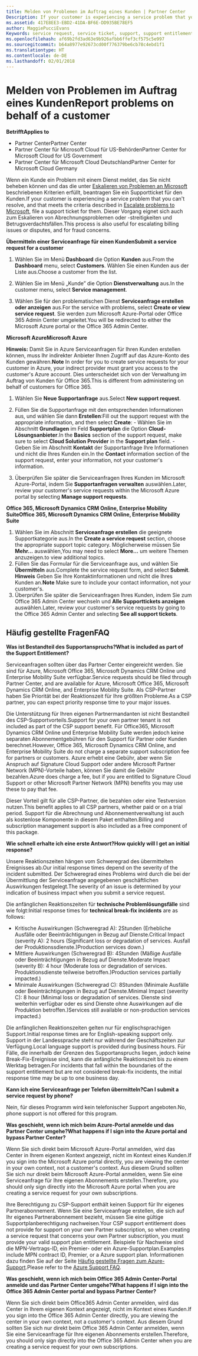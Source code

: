 ```yaml
---
title: Melden von Problemen im Auftrag eines Kunden | Partner Center
Description: If your customer is experiencing a service problem that you can''t resolve, and that meets the criteria described in Escalate problems to Microsoft, file a support ticket for them.
ms.assetid: 417E8EE3-EBD2-41DA-BF6E-DD935BE78EF5
author: MaggiePucciEvans
Keywords: service request, service ticket, support, support entitlement, aobo, Azure aobo
ms.openlocfilehash: af69b2fd3ad63e9b926afbb6ffef3cf575c5e997
ms.sourcegitcommit: b64a8977e92673cd00f776379be6cb78c4ebd1f1
ms.translationtype: HT
ms.contentlocale: de-DE
ms.lasthandoff: 02/01/2018
---
```

# <a name="report-problems-on-behalf-of-a-customer"></a><span data-ttu-id="4e0fd-102">Melden von Problemen im Auftrag eines Kunden</span><span class="sxs-lookup"><span data-stu-id="4e0fd-102">Report problems on behalf of a customer</span></span>

**<span data-ttu-id="4e0fd-103">Betrifft</span><span class="sxs-lookup"><span data-stu-id="4e0fd-103">Applies to</span></span>**

-  <span data-ttu-id="4e0fd-104">Partner Center</span><span class="sxs-lookup"><span data-stu-id="4e0fd-104">Partner Center</span></span>
-  <span data-ttu-id="4e0fd-105">Partner Center für Microsoft Cloud für US-Behörden</span><span class="sxs-lookup"><span data-stu-id="4e0fd-105">Partner Center for Microsoft Cloud for US Government</span></span>
-  <span data-ttu-id="4e0fd-106">Partner Center für Microsoft Cloud Deutschland</span><span class="sxs-lookup"><span data-stu-id="4e0fd-106">Partner Center for Microsoft Cloud Germany</span></span>

<span data-ttu-id="4e0fd-107">Wenn ein Kunde ein Problem mit einem Dienst meldet, das Sie nicht beheben können und das die unter [Eskalieren von Problemen an Microsoft](escalate-problems-to-microsoft.md) beschriebenen Kriterien erfüllt, beantragen Sie ein Supportticket für den Kunden.</span><span class="sxs-lookup"><span data-stu-id="4e0fd-107">If your customer is experiencing a service problem that you can't resolve, and that meets the criteria described in [Escalate problems to Microsoft](escalate-problems-to-microsoft.md), file a support ticket for them.</span></span> <span data-ttu-id="4e0fd-108">Dieser Vorgang eignet sich auch zum Eskalieren von Abrechnungsproblemen oder -streitigkeiten und Betrugsverdachtsfällen.</span><span class="sxs-lookup"><span data-stu-id="4e0fd-108">This process is also useful for escalating billing issues or disputes, and for fraud concerns.</span></span>

**<span data-ttu-id="4e0fd-109">Übermitteln einer Serviceanfrage für einen Kunden</span><span class="sxs-lookup"><span data-stu-id="4e0fd-109">Submit a service request for a customer</span></span>**

1.  <span data-ttu-id="4e0fd-110">Wählen Sie im Menü **Dashboard** die Option **Kunden** aus.</span><span class="sxs-lookup"><span data-stu-id="4e0fd-110">From the **Dashboard** menu, select **Customers**.</span></span> <span data-ttu-id="4e0fd-111">Wählen Sie einen Kunden aus der Liste aus.</span><span class="sxs-lookup"><span data-stu-id="4e0fd-111">Choose a customer from the list.</span></span>

2.  <span data-ttu-id="4e0fd-112">Wählen Sie im Menü „Kunde” die Option **Dienstverwaltung** aus.</span><span class="sxs-lookup"><span data-stu-id="4e0fd-112">In the customer menu, select **Service management**.</span></span>

3.  <span data-ttu-id="4e0fd-113">Wählen Sie für den problematischen Dienst **Serviceanfrage erstellen oder anzeigen** aus.</span><span class="sxs-lookup"><span data-stu-id="4e0fd-113">For the service with problems, select **Create or view service request**.</span></span> <span data-ttu-id="4e0fd-114">Sie werden zum Microsoft Azure-Portal oder Office 365 Admin Center umgeleitet.</span><span class="sxs-lookup"><span data-stu-id="4e0fd-114">You will be redirected to either the Microsoft Azure portal or the Office 365 Admin Center.</span></span>

**<span data-ttu-id="4e0fd-115">Microsoft Azure</span><span class="sxs-lookup"><span data-stu-id="4e0fd-115">Microsoft Azure</span></span>**

<span data-ttu-id="4e0fd-116">**Hinweis:** Damit Sie in Azure Serviceanfragen für Ihren Kunden erstellen können, muss Ihr indirekter Anbieter Ihnen Zugriff auf das Azure-Konto des Kunden gewähren.</span><span class="sxs-lookup"><span data-stu-id="4e0fd-116">**Note** In order for you to create service requests for your customer in Azure, your indirect provider must grant you access to the customer's Azure account.</span></span> <span data-ttu-id="4e0fd-117">Dies unterscheidet sich von der Verwaltung im Auftrag von Kunden für Office 365.</span><span class="sxs-lookup"><span data-stu-id="4e0fd-117">This is different from administering on behalf of customers for Office 365.</span></span>   

1.  <span data-ttu-id="4e0fd-118">Wählen Sie **Neue Supportanfrage** aus.</span><span class="sxs-lookup"><span data-stu-id="4e0fd-118">Select **New support request**.</span></span>
2.  <span data-ttu-id="4e0fd-119">Füllen Sie die Supportanfrage mit den entsprechenden Informationen aus, und wählen Sie dann **Erstellen**:</span><span class="sxs-lookup"><span data-stu-id="4e0fd-119">Fill out the support request with the appropriate information, and then select **Create**:</span></span>
        -   <span data-ttu-id="4e0fd-120">Wählen Sie im Abschnitt **Grundlagen** im Feld **Supportplan** die Option **Cloud-Lösungsanbieter**.</span><span class="sxs-lookup"><span data-stu-id="4e0fd-120">In the **Basics** section of the support request, make sure to select **Cloud Solution Provider** in the **Support plan** field.</span></span>
        -   <span data-ttu-id="4e0fd-121">Geben Sie im Abschnitt **Kontakt** der Supportanfrage Ihre Informationen und nicht die Ihres Kunden ein.</span><span class="sxs-lookup"><span data-stu-id="4e0fd-121">In the **Contact** information section of the support request, enter your information, not your customer's information.</span></span>

3.  <span data-ttu-id="4e0fd-122">Überprüfen Sie später die Serviceanfragen Ihres Kunden im Microsoft Azure-Portal, indem Sie **Supportanfragen verwalten** auswählen.</span><span class="sxs-lookup"><span data-stu-id="4e0fd-122">Later, review your customer's service requests within the Microsoft Azure portal by selecting **Manage support requests**.</span></span>



**<span data-ttu-id="4e0fd-123">Office 365, Microsoft Dynamics CRM Online, Enterprise Mobility Suite</span><span class="sxs-lookup"><span data-stu-id="4e0fd-123">Office 365, Microsoft Dynamics CRM Online, Enterprise Mobility Suite</span></span>**

1. <span data-ttu-id="4e0fd-124">Wählen Sie im Abschnitt **Serviceanfrage erstellen** die geeignete Supportkategorie aus.</span><span class="sxs-lookup"><span data-stu-id="4e0fd-124">In the **Create a service request** section, choose the appropriate support topic category.</span></span> <span data-ttu-id="4e0fd-125">Möglicherweise müssen Sie **Mehr...** auswählen,</span><span class="sxs-lookup"><span data-stu-id="4e0fd-125">You may need to select **More…**</span></span> <span data-ttu-id="4e0fd-126">um weitere Themen anzuzeigen.</span><span class="sxs-lookup"><span data-stu-id="4e0fd-126">to view additional topics.</span></span>    
2. <span data-ttu-id="4e0fd-127">Füllen Sie das Formular für die Serviceanfrage aus, und wählen Sie **Übermitteln** aus.</span><span class="sxs-lookup"><span data-stu-id="4e0fd-127">Complete the service request form, and select **Submit**.</span></span>
    <span data-ttu-id="4e0fd-128">**Hinweis** Geben Sie Ihre Kontaktinformationen und nicht die Ihres Kunden an.</span><span class="sxs-lookup"><span data-stu-id="4e0fd-128">**Note**  Make sure to include your contact information, not your customer's.</span></span>
3. <span data-ttu-id="4e0fd-129">Überprüfen Sie später die Serviceanfragen Ihres Kunden, indem Sie zum Office 365 Admin Center wechseln und **Alle Supporttickets anzeigen** auswählen.</span><span class="sxs-lookup"><span data-stu-id="4e0fd-129">Later, review your customer's service requests by going to the Office 365 Admin Center and selecting **See all support tickets**.</span></span>

## <a name="faq"></a><span data-ttu-id="4e0fd-130">Häufig gestellte Fragen</span><span class="sxs-lookup"><span data-stu-id="4e0fd-130">FAQ</span></span>


**<span data-ttu-id="4e0fd-131">Was ist Bestandteil des Supportanspruchs?</span><span class="sxs-lookup"><span data-stu-id="4e0fd-131">What is included as part of the Support Entitlement?</span></span>**

<span data-ttu-id="4e0fd-132">Serviceanfragen sollten über das Partner Center eingereicht werden. Sie sind für Azure, Microsoft Office 365, Microsoft Dynamics CRM Online und Enterprise Mobility Suite verfügbar.</span><span class="sxs-lookup"><span data-stu-id="4e0fd-132">Service requests should be filed through Partner Center, and are available for Azure, Microsoft Office 365, Microsoft Dynamics CRM Online, and Enterprise Mobility Suite.</span></span> <span data-ttu-id="4e0fd-133">Als CSP-Partner haben Sie Priorität bei der Reaktionszeit für Ihre größten Probleme.</span><span class="sxs-lookup"><span data-stu-id="4e0fd-133">As a CSP partner, you can expect priority response time to your major issues.</span></span>

<span data-ttu-id="4e0fd-134">Die Unterstützung für Ihren eigenen Partnermandanten ist nicht Bestandteil des CSP-Supportvorteils.</span><span class="sxs-lookup"><span data-stu-id="4e0fd-134">Support for your own partner tenant is not included as part of the CSP support benefit.</span></span> <span data-ttu-id="4e0fd-135">Für Office365, Microsoft Dynamics CRM Online und Enterprise Mobility Suite werden jedoch keine separaten Abonnementgebühren für den Support für Partner oder Kunden berechnet.</span><span class="sxs-lookup"><span data-stu-id="4e0fd-135">However, Office 365, Microsoft Dynamics CRM Online, and Enterprise Mobility Suite do not charge a separate support subscription fee for partners or customers.</span></span> <span data-ttu-id="4e0fd-136">Azure erhebt eine Gebühr, aber wenn Sie Anspruch auf Signature Cloud Support oder andere Microsoft Partner Network (MPN)-Vorteile haben, können Sie damit die Gebühr bezahlen.</span><span class="sxs-lookup"><span data-stu-id="4e0fd-136">Azure does charge a fee, but if you are entitled to Signature Cloud Support or other Microsoft Partner Network (MPN) benefits you may use these to pay that fee.</span></span>

<span data-ttu-id="4e0fd-137">Dieser Vorteil gilt für alle CSP-Partner, die bezahlen oder eine Testversion nutzen.</span><span class="sxs-lookup"><span data-stu-id="4e0fd-137">This benefit applies to all CSP partners, whether paid or on a trial period.</span></span> <span data-ttu-id="4e0fd-138">Support für die Abrechnung und Abonnementverwaltung ist auch als kostenlose Komponente in diesem Paket enthalten.</span><span class="sxs-lookup"><span data-stu-id="4e0fd-138">Billing and subscription management support is also included as a free component of this package.</span></span>

**<span data-ttu-id="4e0fd-139">Wie schnell erhalte ich eine erste Antwort?</span><span class="sxs-lookup"><span data-stu-id="4e0fd-139">How quickly will I get an initial response?</span></span>**

<span data-ttu-id="4e0fd-140">Unsere Reaktionszeiten hängen vom Schweregrad des übermittelten Ereignisses ab.</span><span class="sxs-lookup"><span data-stu-id="4e0fd-140">Our initial response times depend on the severity of the incident submitted.</span></span> <span data-ttu-id="4e0fd-141">Der Schweregrad eines Problems wird durch die bei der Übermittlung der Serviceanfrage angegebenen geschäftlichen Auswirkungen festgelegt.</span><span class="sxs-lookup"><span data-stu-id="4e0fd-141">The severity of an issue is determined by your indication of business impact when you submit a service request.</span></span>

<span data-ttu-id="4e0fd-142">Die anfänglichen Reaktionszeiten für **technische Problemlösungsfälle** sind wie folgt:</span><span class="sxs-lookup"><span data-stu-id="4e0fd-142">Initial response times for **technical break-fix incidents** are as follows:</span></span>

-   <span data-ttu-id="4e0fd-143">Kritische Auswirkungen (Schweregrad A): 2Stunden (Erhebliche Ausfälle oder Beeinträchtigungen in Bezug auf Dienste.</span><span class="sxs-lookup"><span data-stu-id="4e0fd-143">Critical Impact (severity A): 2 hours (Significant loss or degradation of services.</span></span> <span data-ttu-id="4e0fd-144">Ausfall der Produktionssdienste.)</span><span class="sxs-lookup"><span data-stu-id="4e0fd-144">Production services down.)</span></span>
-   <span data-ttu-id="4e0fd-145">Mittlere Auswirkungen (Schweregrad B): 4Stunden (Mäßige Ausfälle oder Beeinträchtigungen in Bezug auf Dienste.</span><span class="sxs-lookup"><span data-stu-id="4e0fd-145">Moderate Impact (severity B): 4 hour (Moderate loss or degradation of services.</span></span> <span data-ttu-id="4e0fd-146">Produktionsdienste teilweise betroffen.)</span><span class="sxs-lookup"><span data-stu-id="4e0fd-146">Production services partially impacted.)</span></span>
-   <span data-ttu-id="4e0fd-147">Minimale Auswirkungen (Schweregrad C): 8Stunden (Minimale Ausfälle oder Beeinträchtigungen in Bezug auf Dienste.</span><span class="sxs-lookup"><span data-stu-id="4e0fd-147">Minimal Impact (severity C): 8 hour (Minimal loss or degradation of services.</span></span> <span data-ttu-id="4e0fd-148">Dienste sind weiterhin verfügbar oder es sind Dienste ohne Auswirkungen auf die Produktion betroffen.)</span><span class="sxs-lookup"><span data-stu-id="4e0fd-148">Services still available or non-production services impacted.)</span></span>

<span data-ttu-id="4e0fd-149">Die anfänglichen Reaktionszeiten gelten nur für englischsprachigen Support.</span><span class="sxs-lookup"><span data-stu-id="4e0fd-149">Initial response times are for English-speaking support only.</span></span> <span data-ttu-id="4e0fd-150">Support in der Landessprache steht nur während der Geschäftszeiten zur Verfügung.</span><span class="sxs-lookup"><span data-stu-id="4e0fd-150">Local language support is provided during business hours.</span></span>
<span data-ttu-id="4e0fd-151">Für Fälle, die innerhalb der Grenzen des Supportanspruchs liegen, jedoch keine Break-Fix-Ereignisse sind, kann die anfängliche Reaktionszeit bis zu einem Werktag betragen.</span><span class="sxs-lookup"><span data-stu-id="4e0fd-151">For incidents that fall within the boundaries of the support entitlement but are not considered break-fix incidents, the initial response time may be up to one business day.</span></span>

**<span data-ttu-id="4e0fd-152">Kann ich eine Serviceanfrage per Telefon übermitteln?</span><span class="sxs-lookup"><span data-stu-id="4e0fd-152">Can I submit a service request by phone?</span></span>**

<span data-ttu-id="4e0fd-153">Nein, für dieses Programm wird kein telefonischer Support angeboten.</span><span class="sxs-lookup"><span data-stu-id="4e0fd-153">No, phone support is not offered for this program.</span></span>

**<span data-ttu-id="4e0fd-154">Was geschieht, wenn ich mich beim Azure-Portal anmelde und das Partner Center umgehe?</span><span class="sxs-lookup"><span data-stu-id="4e0fd-154">What happens if I sign into the Azure portal and bypass Partner Center?</span></span>**

<span data-ttu-id="4e0fd-155">Wenn Sie sich direkt beim Microsoft Azure-Portal anmelden, wird das Center in Ihrem eigenen Kontext angezeigt, nicht im Kontext eines Kunden.</span><span class="sxs-lookup"><span data-stu-id="4e0fd-155">If you sign into the Microsoft Azure portal directly, you are viewing the center in your own context, not a customer's context.</span></span> <span data-ttu-id="4e0fd-156">Aus diesem Grund sollten Sie sich nur direkt beim Microsoft Azure-Portal anmelden, wenn Sie eine Serviceanfrage für Ihre eigenen Abonnements erstellen.</span><span class="sxs-lookup"><span data-stu-id="4e0fd-156">Therefore, you should only sign directly into the Microsoft Azure portal when you are creating a service request for your own subscriptions.</span></span>

<span data-ttu-id="4e0fd-157">Ihre Berechtigung zu CSP-Support enthält keinen Support für Ihr eigenes Partnerabonnement. Wenn Sie eine Serviceanfrage erstellen, die sich auf Ihr eigenes Partnerabonnement bezieht, müssen Sie eine gültige Supportplanberechtigung nachweisen.</span><span class="sxs-lookup"><span data-stu-id="4e0fd-157">Your CSP support entitlement does not provide for support on your own Partner subscription, so when creating a service request that concerns your own Partner subscription, you must provide your valid support plan entitlement.</span></span> <span data-ttu-id="4e0fd-158">Beispiele für Nachweise sind die MPN-Vertrags-ID, ein Premier- oder ein Azure-Supportplan.</span><span class="sxs-lookup"><span data-stu-id="4e0fd-158">Examples include MPN contract ID, Premier, or a Azure support plan.</span></span> <span data-ttu-id="4e0fd-159">Informationen dazu finden Sie auf der Seite [Häufig gestellte Fragen zum Azure-Support](http://go.microsoft.com/fwlink/?LinkId=717532).</span><span class="sxs-lookup"><span data-stu-id="4e0fd-159">Please refer to the [Azure Support FAQ](http://go.microsoft.com/fwlink/?LinkId=717532).</span></span>

**<span data-ttu-id="4e0fd-160">Was geschieht, wenn ich mich beim Office 365 Admin Center-Portal anmelde und das Partner Center umgehe?</span><span class="sxs-lookup"><span data-stu-id="4e0fd-160">What happens if I sign into the Office 365 Admin Center portal and bypass Partner Center?</span></span>**

<span data-ttu-id="4e0fd-161">Wenn Sie sich direkt beim Office365 Admin Center anmelden, wird das Center in Ihrem eigenen Kontext angezeigt, nicht im Kontext eines Kunden.</span><span class="sxs-lookup"><span data-stu-id="4e0fd-161">If you sign into the Office 365 Admin Center directly, you are viewing the center in your own context, not a customer's context.</span></span> <span data-ttu-id="4e0fd-162">Aus diesem Grund sollten Sie sich nur direkt beim Office 365 Admin Center anmelden, wenn Sie eine Serviceanfrage für Ihre eigenen Abonnements erstellen.</span><span class="sxs-lookup"><span data-stu-id="4e0fd-162">Therefore, you should only sign directly into the Office 365 Admin Center when you are creating a service request for your own subscriptions.</span></span>

 

 



